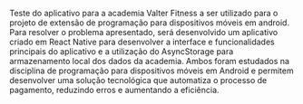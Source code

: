 Teste do aplicativo para a academia Valter Fitness a ser utilizado para o projeto de extensão de programação para dispositivos móveis em android.
Para resolver o problema apresentado, será desenvolvido um aplicativo criado em React Native para desenvolver a interface e funcionalidades principais do aplicativo e a utilização do AsyncStorage para armazenamento local dos dados da academia. Ambos foram estudados na disciplina de programação para dispositivos móveis em Android e permitem desenvolver uma solução tecnológica que automatiza o processo de pagamento, reduzindo erros e aumentando a eficiência.
